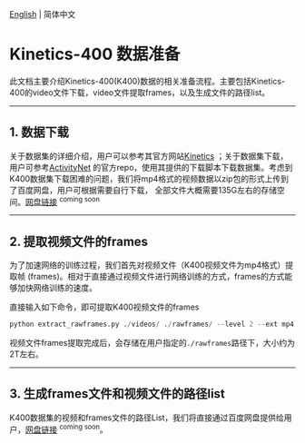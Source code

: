 [English](../../en/dataset/k400.md) | 简体中文
# Kinetics-400 数据准备
此文档主要介绍Kinetics-400(K400)数据的相关准备流程。主要包括Kinetics-400的video文件下载，video文件提取frames，以及生成文件的路径list。

---

## 1. 数据下载
关于数据集的详细介绍，用户可以参考其官方网站[Kinetics](https://deepmind.com/research/open-source/kinetics) ；关于数据集下载，用户可参考[ActivityNet](https://github.com/activitynet/ActivityNet/tree/master/Crawler/Kinetics) 的官方repo，使用其提供的下载脚本下载数据集。考虑到K400数据集下载困难的问题，我们将mp4格式的视频数据以zip包的形式上传到了百度网盘，用户可根据需要自行下载，
全部文件大概需要135G左右的存储空间。[网盘链接]() <sup>coming soon</sup>


---
## 2. 提取视频文件的frames
为了加速网络的训练过程，我们首先对视频文件（K400视频文件为mp4格式）提取帧 (frames)。相对于直接通过视频文件进行网络训练的方式，frames的方式能够加快网络训练的速度。

直接输入如下命令，即可提取K400视频文件的frames
```python
python extract_rawframes.py ./videos/ ./rawframes/ --level 2 --ext mp4
```
视频文件frames提取完成后，会存储在用户指定的`./rawframes`路径下，大小约为2T左右。

---

## 3. 生成frames文件和视频文件的路径list
K400数据集的视频和frames文件的路径List，我们将直接通过百度网盘提供给用户，[网盘链接]() <sup>coming soon</sup>。
